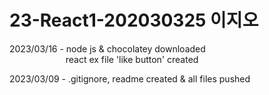 # 23-React1-202030325 이지오


2023/03/16 - node js & chocolatey downloaded<br>
&emsp; &emsp; &emsp; &emsp; &emsp; react ex file 'like button' created

2023/03/09 - .gitignore, readme created & all files pushed
